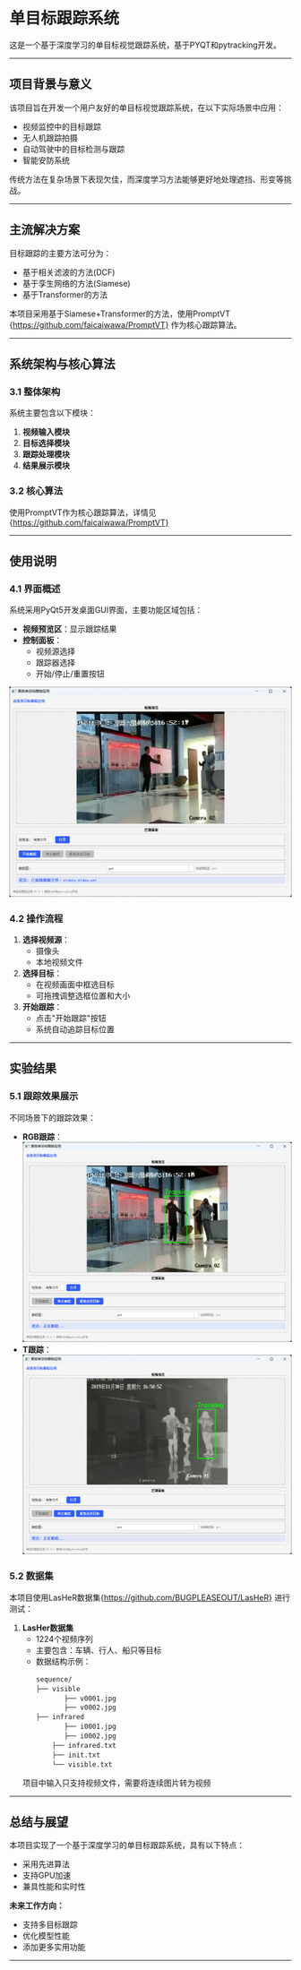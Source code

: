 # 单目标跟踪系统

这是一个基于深度学习的单目标视觉跟踪系统，基于PYQT和pytracking开发。

---

## 项目背景与意义
该项目旨在开发一个用户友好的单目标视觉跟踪系统，在以下实际场景中应用：
- 视频监控中的目标跟踪
- 无人机跟踪拍摄
- 自动驾驶中的目标检测与跟踪
- 智能安防系统

传统方法在复杂场景下表现欠佳，而深度学习方法能够更好地处理遮挡、形变等挑战。

---

## 主流解决方案
目标跟踪的主要方法可分为：
- 基于相关滤波的方法(DCF)
- 基于孪生网络的方法(Siamese)
- 基于Transformer的方法

本项目采用基于Siamese+Transformer的方法，使用PromptVT
{https://github.com/faicaiwawa/PromptVT} 作为核心跟踪算法。

---

## 系统架构与核心算法

### 3.1 整体架构
系统主要包含以下模块：
1. **视频输入模块**
2. **目标选择模块**
3. **跟踪处理模块**
4. **结果展示模块**

### 3.2 核心算法
使用PromptVT作为核心跟踪算法，详情见{https://github.com/faicaiwawa/PromptVT}

---

## 使用说明

### 4.1 界面概述
系统采用PyQt5开发桌面GUI界面，主要功能区域包括：
- **视频预览区**：显示跟踪结果
- **控制面板**：
  - 视频源选择
  - 跟踪器选择
  - 开始/停止/重置按钮

![系统界面](demo/界面.png)

### 4.2 操作流程
1. **选择视频源**：
   - 摄像头
   - 本地视频文件
2. **选择目标**：
   - 在视频画面中框选目标
   - 可拖拽调整选框位置和大小
3. **开始跟踪**：
   - 点击"开始跟踪"按钮
   - 系统自动追踪目标位置


---

## 实验结果

### 5.1 跟踪效果展示
不同场景下的跟踪效果：
- **RGB跟踪**：
  ![跟踪](demo/tracking1.png)
- **T跟踪**：
  ![跟踪](demo/tracking2.png)

### 5.2 数据集
本项目使用LasHeR数据集{https://github.com/BUGPLEASEOUT/LasHeR} 进行测试：
1. **LasHer数据集**
   - 1224个视频序列
   - 主要包含：车辆、行人、船只等目标
   - 数据结构示例：
     ```e
     sequence/
	 ├── visible
        	├── v0001.jpg
        	├── v0002.jpg
	 ├── infrared
        	├── i0001.jpg
        	├── i0002.jpg
         ├── infrared.txt
         ├── init.txt
         └── visible.txt
     ```
   项目中输入只支持视频文件，需要将连续图片转为视频
---

## 总结与展望
本项目实现了一个基于深度学习的单目标跟踪系统，具有以下特点：
- 采用先进算法
- 支持GPU加速
- 兼具性能和实时性

**未来工作方向：**
- 支持多目标跟踪
- 优化模型性能
- 添加更多实用功能

---
